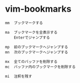 
# vim-bookmarks


```
mm  ブックマークする

ma  ブックマークを全表示する
    Enterでジャンプする

mp  前のブックマークへジャンプする
mn  次のブックマークへジャンプする

mx  全てのバッファを削除する
mc  バッファ内のブックマークを削除する

mi  注釈を残す
```










